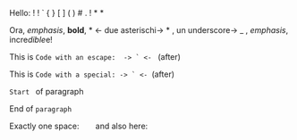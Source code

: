  Hello: ! \! \` \{ \} \[ \] \( \) \# \. \! * \*


Ora, *emphasis*, **bold**, * <- due asterischi-> * , un underscore-> _ , _emphasis_,
 incre*dible*e!


This is ``Code with an escape:  -> ` <- `` (after)

This is ```Code with a special: -> ` <- ```(after)

`Start ` of paragraph

End of `paragraph `

Exactly one space: `   ` and also here: ``   ``